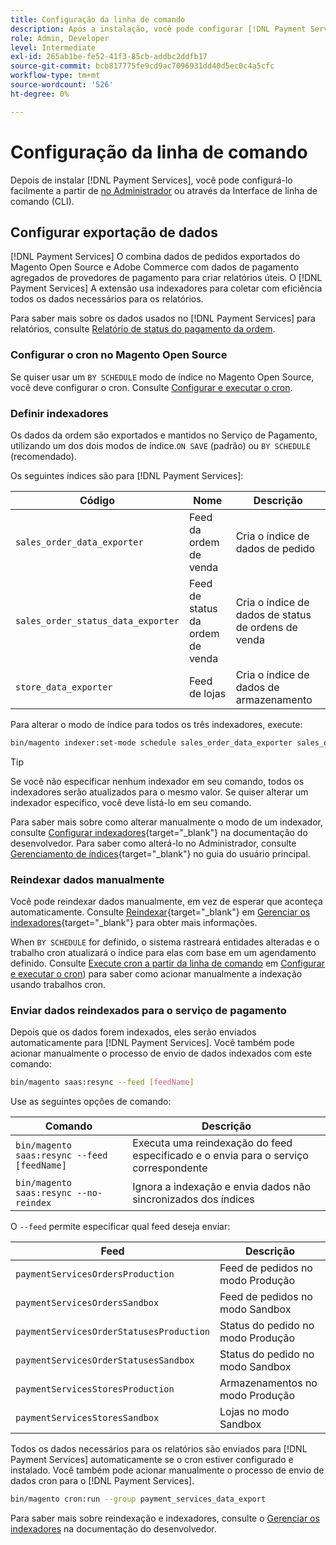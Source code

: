 ```yaml
---
title: Configuração da linha de comando
description: Após a instalação, você pode configurar [!DNL Payment Services] usando a Interface de linha de comando (CLI).
role: Admin, Developer
level: Intermediate
exl-id: 265ab1be-fe52-41f3-85cb-addbc2ddfb17
source-git-commit: bcb817775fe9cd9ac7096931dd40d5ec0c4a5cfc
workflow-type: tm+mt
source-wordcount: '526'
ht-degree: 0%

---
```


# Configuração da linha de comando

Depois de instalar [!DNL Payment Services], você pode configurá-lo facilmente a partir de [no Administrador](configure-admin.md) ou através da Interface de linha de comando (CLI).

## Configurar exportação de dados

[!DNL Payment Services] O combina dados de pedidos exportados do Magento Open Source e Adobe Commerce com dados de pagamento agregados de provedores de pagamento para criar relatórios úteis. O [!DNL Payment Services] A extensão usa indexadores para coletar com eficiência todos os dados necessários para os relatórios.

Para saber mais sobre os dados usados no [!DNL Payment Services] para relatórios, consulte [Relatório de status do pagamento da ordem](order-payment-status.md#data-used-in-the-report).

### Configurar o cron no Magento Open Source

Se quiser usar um `BY SCHEDULE` modo de índice no Magento Open Source, você deve configurar o cron. Consulte [Configurar e executar o cron](https://devdocs.magento.com/guides/v2.4/config-guide/cli/config-cli-subcommands-cron.html).

### Definir indexadores

Os dados da ordem são exportados e mantidos no Serviço de Pagamento, utilizando um dos dois modos de índice.`ON SAVE` (padrão) ou `BY SCHEDULE` (recomendado).

Os seguintes índices são para [!DNL Payment Services]:

| Código | Nome | Descrição |
|    ---    |  ---  |  ---  |
| `sales_order_data_exporter` | Feed da ordem de venda | Cria o índice de dados de pedido |
| `sales_order_status_data_exporter` | Feed de status da ordem de venda | Cria o índice de dados de status de ordens de venda |
| `store_data_exporter` | Feed de lojas | Cria o índice de dados de armazenamento |

Para alterar o modo de índice para todos os três indexadores, execute:

```bash
bin/magento indexer:set-mode schedule sales_order_data_exporter sales_order_status_data_exporter store_data_exporter
```

>[!TIP]
>
>Se você não especificar nenhum indexador em seu comando, todos os indexadores serão atualizados para o mesmo valor. Se quiser alterar um indexador específico, você deve listá-lo em seu comando.

Para saber mais sobre como alterar manualmente o modo de um indexador, consulte [Configurar indexadores](https://devdocs.magento.com/guides/v2.4/config-guide/cli/config-cli-subcommands-index.html#configure-indexers){target=&quot;_blank&quot;} na documentação do desenvolvedor. Para saber como alterá-lo no Administrador, consulte [Gerenciamento de índices](https://docs.magento.com/user-guide/system/index-management.html#change-the-index-mode){target=&quot;_blank&quot;} no guia do usuário principal.

### Reindexar dados manualmente

Você pode reindexar dados manualmente, em vez de esperar que aconteça automaticamente. Consulte [Reindexar](https://devdocs.magento.com/guides/v2.4/config-guide/cli/config-cli-subcommands-index.html#reindex){target=&quot;_blank&quot;} em [Gerenciar os indexadores](https://devdocs.magento.com/guides/v2.4/config-guide/cli/config-cli-subcommands-index.html){target=&quot;_blank&quot;} para obter mais informações.

When `BY SCHEDULE` for definido, o sistema rastreará entidades alteradas e o trabalho cron atualizará o índice para elas com base em um agendamento definido. Consulte [Execute cron a partir da linha de comando](https://devdocs.magento.com/guides/v2.4/config-guide/cli/config-cli-subcommands-cron.html#config-cli-cron-group-run) em [Configurar e executar o cron](https://devdocs.magento.com/guides/v2.4/config-guide/cli/config-cli-subcommands-cron.html)) para saber como acionar manualmente a indexação usando trabalhos cron.

### Enviar dados reindexados para o serviço de pagamento

Depois que os dados forem indexados, eles serão enviados automaticamente para [!DNL Payment Services]. Você também pode acionar manualmente o processo de envio de dados indexados com este comando:

```bash
bin/magento saas:resync --feed [feedName]
```

Use as seguintes opções de comando:

| Comando | Descrição |
|  ---  |  ---  |
| `bin/magento saas:resync --feed [feedName]` | Executa uma reindexação do feed especificado e o envia para o serviço correspondente |
| `bin/magento saas:resync --no-reindex` | Ignora a indexação e envia dados não sincronizados dos índices |

O `--feed` permite especificar qual feed deseja enviar:

| Feed | Descrição |
|  ---  |  ---  |
| `paymentServicesOrdersProduction` | Feed de pedidos no modo Produção |
| `paymentServicesOrdersSandbox` | Feed de pedidos no modo Sandbox |
| `paymentServicesOrderStatusesProduction` | Status do pedido no modo Produção |
| `paymentServicesOrderStatusesSandbox` | Status do pedido no modo Sandbox |
| `paymentServicesStoresProduction` | Armazenamentos no modo Produção |
| `paymentServicesStoresSandbox` | Lojas no modo Sandbox |

Todos os dados necessários para os relatórios são enviados para [!DNL Payment Services] automaticamente se o cron estiver configurado e instalado. Você também pode acionar manualmente o processo de envio de dados cron para o [!DNL Payment Services].

```bash
bin/magento cron:run --group payment_services_data_export
```

Para saber mais sobre reindexação e indexadores, consulte o [Gerenciar os indexadores](https://devdocs.magento.com/guides/v2.4/config-guide/cli/config-cli-subcommands-index.html) na documentação do desenvolvedor.

